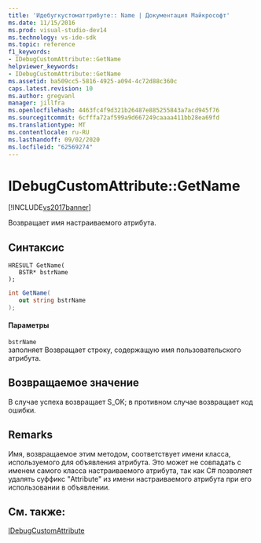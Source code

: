 ```yaml
---
title: 'Идебугкустоматтрибуте:: Name | Документация Майкрософт'
ms.date: 11/15/2016
ms.prod: visual-studio-dev14
ms.technology: vs-ide-sdk
ms.topic: reference
f1_keywords:
- IDebugCustomAttribute::GetName
helpviewer_keywords:
- IDebugCustomAttribute::GetName
ms.assetid: ba509cc5-5816-4925-a094-4c72d88c360c
caps.latest.revision: 10
ms.author: gregvanl
manager: jillfra
ms.openlocfilehash: 4463fc4f9d321b26487e885255843a7acd945f76
ms.sourcegitcommit: 6cfffa72af599a9d667249caaaa411bb28ea69fd
ms.translationtype: MT
ms.contentlocale: ru-RU
ms.lasthandoff: 09/02/2020
ms.locfileid: "62569274"
---
```

# <a name="idebugcustomattributegetname"></a>IDebugCustomAttribute::GetName
[!INCLUDE[vs2017banner](../../../includes/vs2017banner.md)]

Возвращает имя настраиваемого атрибута.  
  
## <a name="syntax"></a>Синтаксис  
  
```cpp#  
HRESULT GetName(   
   BSTR* bstrName  
);  
```  
  
```csharp  
int GetName(  
   out string bstrName  
);  
```  
  
#### <a name="parameters"></a>Параметры  
 `bstrName`  
 заполняет Возвращает строку, содержащую имя пользовательского атрибута.  
  
## <a name="return-value"></a>Возвращаемое значение  
 В случае успеха возвращает S_OK; в противном случае возвращает код ошибки.  
  
## <a name="remarks"></a>Remarks  
 Имя, возвращаемое этим методом, соответствует имени класса, используемого для объявления атрибута. Это может не совпадать с именем самого класса настраиваемого атрибута, так как C# позволяет удалять суффикс "Attribute" из имени настраиваемого атрибута при его использовании в объявлении.  
  
## <a name="see-also"></a>См. также:  
 [IDebugCustomAttribute](../../../extensibility/debugger/reference/idebugcustomattribute.md)

